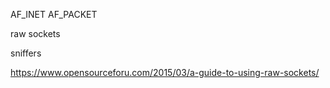 
AF_INET
AF_PACKET

raw sockets


sniffers

https://www.opensourceforu.com/2015/03/a-guide-to-using-raw-sockets/